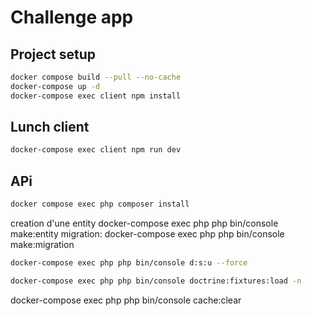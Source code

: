 # Challenge app

## Project setup

```sh
docker compose build --pull --no-cache
docker-compose up -d
docker-compose exec client npm install
```

## Lunch client

```sh
docker-compose exec client npm run dev
```

## APi

```sh
docker compose exec php composer install
```

creation d'une entity
docker-compose exec php php bin/console make:entity
migration:
docker-compose exec php php bin/console make:migration

```sh
docker-compose exec php php bin/console d:s:u --force
```

```sh
docker-compose exec php php bin/console doctrine:fixtures:load -n
```

docker-compose exec php php bin/console cache:clear
